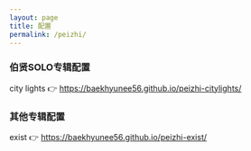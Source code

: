 ```yaml
---
layout: page
title: 配置
permalink: /peizhi/
---
```



### 伯贤SOLO专辑配置 
city lights 👉 https://baekhyunee56.github.io/peizhi-citylights/

### 其他专辑配置 
exist 👉 https://baekhyunee56.github.io/peizhi-exist/
